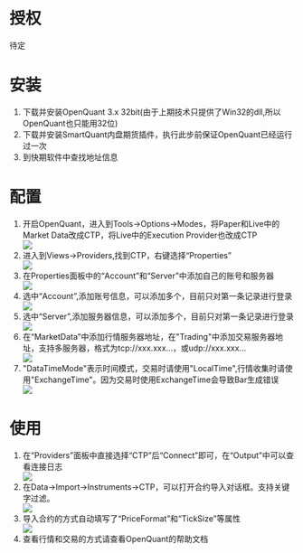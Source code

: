<html>
<head>
<title>SmartQuant内盘期货插件</title>
</head>
<body>
<h1>授权</h1>
待定

<h1>安装</h1>
<ol>
<li>下载并安装OpenQuant 3.x 32bit(由于上期技术只提供了Win32的dll,所以OpenQuant也只能用32位)</li>
<li>下载并安装SmartQuant内盘期货插件，执行此步前保证OpenQuant已经运行过一次</li>
<li>到快期软件中查找地址信息</li>
</ol>

<h1>配置</h1>
<ol>
<li>开启OpenQuant，进入到Tools->Options->Modes，将Paper和Live中的Market Data改成CTP，将Live中的Execution Provider也改成CTP</li>
<img src="https://raw.github.com/QuantBox/OpenQuant/master/www/1.png"/>
<li>进入到Views->Providers,找到CTP，右键选择“Properties”</li>
<img src="https://raw.github.com/QuantBox/OpenQuant/master/www/2.png"/>
<li>在Properties面板中的“Account”和“Server”中添加自己的账号和服务器</li>
<img src="https://raw.github.com/QuantBox/OpenQuant/master/www/3.png"/>
<li>选中“Account”,添加账号信息，可以添加多个，目前只对第一条记录进行登录</li>
<img src="https://raw.github.com/QuantBox/OpenQuant/master/www/4.png"/>
<li>选中“Server”,添加服务器信息，可以添加多个，目前只对第一条记录进行登录</li>
<img src="https://raw.github.com/QuantBox/OpenQuant/master/www/5.png"/>
<li>在“MarketData”中添加行情服务器地址，在"Trading"中添加交易服务器地址，支持多服务器，格式为tcp://xxx.xxx...，或udp://xxx.xxx...</li>
<img src="https://raw.github.com/QuantBox/OpenQuant/master/www/6.png"/>
<li>"DataTimeMode"表示时间模式，交易时请使用"LocalTime",行情收集时请使用"ExchangeTime"。因为交易时使用ExchangeTime会导致Bar生成错误</li>
<img src="https://raw.github.com/QuantBox/OpenQuant/master/www/3.png"/>
</ol>


<h1>使用</h1>
<ol>
<li>在“Providers”面板中直接选择“CTP”后“Connect”即可，在“Output”中可以查看连接日志</li>
<img src="https://raw.github.com/QuantBox/OpenQuant/master/www/7.png"/>
<li>在Data->Import->Instruments->CTP，可以打开合约导入对话框。支持关键字过滤。</li>
<img src="https://raw.github.com/QuantBox/OpenQuant/master/www/8.png"/>
<li>导入合约的方式自动填写了“PriceFormat”和“TickSize”等属性</li>
<img src="https://raw.github.com/QuantBox/OpenQuant/master/www/9.png"/>
<li>查看行情和交易的方式请查看OpenQuant的帮助文档</li>
</ol>
</body>
</html>
